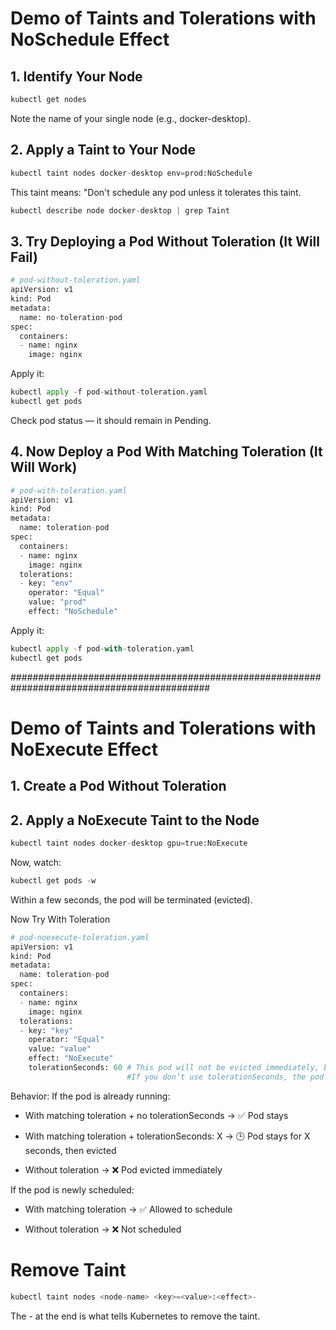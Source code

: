 # Demo of Taints and Tolerations with NoSchedule Effect



## 1. Identify Your Node

```bash
kubectl get nodes
```
Note the name of your single node (e.g., docker-desktop).

## 2. Apply a Taint to Your Node

```python
kubectl taint nodes docker-desktop env=prod:NoSchedule
```
This taint means: "Don't schedule any pod unless it tolerates this taint.
```python
kubectl describe node docker-desktop | grep Taint
```

## 3. Try Deploying a Pod Without Toleration (It Will Fail)
```python
# pod-without-toleration.yaml
apiVersion: v1
kind: Pod
metadata:
  name: no-toleration-pod
spec:
  containers:
  - name: nginx
    image: nginx
```
Apply it:
```python
kubectl apply -f pod-without-toleration.yaml
kubectl get pods
```
Check pod status — it should remain in Pending.

##  4. Now Deploy a Pod With Matching Toleration (It Will Work)
```python
# pod-with-toleration.yaml
apiVersion: v1
kind: Pod
metadata:
  name: toleration-pod
spec:
  containers:
  - name: nginx
    image: nginx
  tolerations:
  - key: "env"
    operator: "Equal"
    value: "prod"
    effect: "NoSchedule"
```
Apply it:
```python
kubectl apply -f pod-with-toleration.yaml
kubectl get pods
```
############################################################################################

# Demo of Taints and Tolerations with NoExecute Effect

## 1. Create a Pod Without Toleration
## 2. Apply a NoExecute Taint to the Node
```python
kubectl taint nodes docker-desktop gpu=true:NoExecute
```
Now, watch:
```python
kubectl get pods -w
```
Within a few seconds, the pod will be terminated (evicted).

Now Try With Toleration
```python
# pod-noexecute-toleration.yaml
apiVersion: v1
kind: Pod
metadata:
  name: toleration-pod
spec:
  containers:
  - name: nginx
    image: nginx
  tolerations:
  - key: "key"
    operator: "Equal"
    value: "value"
    effect: "NoExecute"
    tolerationSeconds: 60 # This pod will not be evicted immediately, but after 60 seconds.
                          #If you don’t use tolerationSeconds, the pod will never be evicted:
```

 Behavior:
If the pod is already running:

 - With matching toleration + no tolerationSeconds → ✅ Pod stays

 - With matching toleration + tolerationSeconds: X → 🕒 Pod stays for X seconds, then evicted

 - Without toleration → ❌ Pod evicted immediately

If the pod is newly scheduled:

 - With matching toleration → ✅ Allowed to schedule

 - Without toleration → ❌ Not scheduled

# Remove Taint
```python
kubectl taint nodes <node-name> <key>=<value>:<effect>-
```
The - at the end is what tells Kubernetes to remove the taint.
                         
